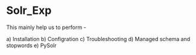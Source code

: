 # Solr_Exp

This mainly help us to perform -

   a) Installation
   b) Configration
   c) Troubleshooting
   d) Managed schema and stopwords
   e) PySolr

